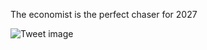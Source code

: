 The economist is the perfect chaser for 2027


![Tweet image](/asset/crosspoast/GnvFimWbYAIVwfR.jpg)

